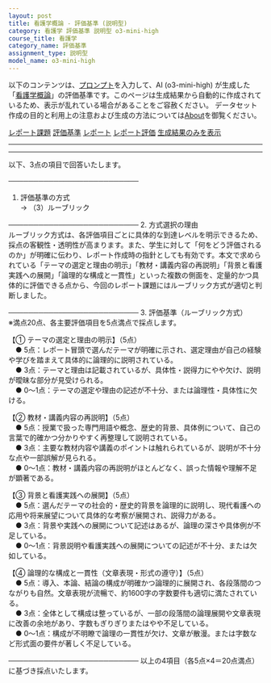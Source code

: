 ```yaml
---
layout: post
title: 看護学概論 - 評価基準 (説明型)
category: 看護学 評価基準 説明型 o3-mini-high
course_title: 看護学
category_name: 評価基準
assignment_type: 説明型
model_name: o3-mini-high
---
```


以下のコンテンツは、[プロンプト](https://github.com/takedatoshiyuki/synthetic_assignments/tree/main/generated/看護学/o3-mini-high/prompt_評価基準-説明型.md)を入力して、AI (o3-mini-high) が生成した「[看護学概論](/contents/看護学/)」の評価基準です。このページは生成結果から自動的に作成されているため、表示が乱れている場合があることをご容赦ください。
データセット作成の目的と利用上の注意および生成の方法については[About](/About)を御覧ください。

[レポート課題](../レポート課題-説明型)
[評価基準](../評価基準-説明型)
[レポート](../レポート-説明型)
[レポート評価](../レポート評価-説明型)
[生成結果のみを表示](https://github.com/takedatoshiyuki/synthetic_assignments/tree/main/generated/看護学/o3-mini-high/評価基準-説明型.md)
  

***
***
  
以下、3点の項目で回答いたします。

──────────────────────────
1. 評価基準の方式  
→ （3）ルーブリック

──────────────────────────
2. 方式選択の理由  
ルーブリック方式は、各評価項目ごとに具体的な到達レベルを明示できるため、採点の客観性・透明性が高まります。また、学生に対して「何をどう評価されるのか」が明確に伝わり、レポート作成時の指針としても有効です。本文で求められている「テーマの選定と理由の明示」「教材・講義内容の再説明」「背景と看護実践への展開」「論理的な構成と一貫性」といった複数の側面を、定量的かつ具体的に評価できる点から、今回のレポート課題にはルーブリック方式が適切と判断しました。

──────────────────────────
3. 評価基準（ルーブリック方式）  
※満点20点、各主要評価項目を5点満点で採点します。

【① テーマの選定と理由の明示】（5点）  
 ● 5点：レポート冒頭で選んだテーマが明確に示され、選定理由が自己の経験や学びを踏まえて具体的に論理的に説明されている。  
 ● 3点：テーマと理由は記載されているが、具体性・説得力にやや欠け、説明が曖昧な部分が見受けられる。  
 ● 0～1点：テーマの選定や理由の記述が不十分、または論理性・具体性に欠ける。

【② 教材・講義内容の再説明】（5点）  
 ● 5点：授業で扱った専門用語や概念、歴史的背景、具体例について、自己の言葉で的確かつ分かりやすく再整理して説明されている。  
 ● 3点：主要な教材内容や講義のポイントは触れられているが、説明が不十分な点や一部誤解が見られる。  
 ● 0～1点：教材・講義内容の再説明がほとんどなく、誤った情報や理解不足が顕著である。

【③ 背景と看護実践への展開】（5点）  
 ● 5点：選んだテーマの社会的・歴史的背景を論理的に説明し、現代看護への応用や将来展望について具体的な考察が展開され、説得力がある。  
 ● 3点：背景や実践への展開について記述はあるが、論理の深さや具体例が不足している。  
 ● 0～1点：背景説明や看護実践への展開についての記述が不十分、または欠如している。

【④ 論理的な構成と一貫性（文章表現・形式の遵守）】（5点）  
 ● 5点：導入、本論、結論の構成が明確かつ論理的に展開され、各段落間のつながりも自然。文章表現が流暢で、約1600字の字数要件も適切に満たされている。  
 ● 3点：全体として構成は整っているが、一部の段落間の論理展開や文章表現に改善の余地があり、字数もぎりぎりまたはやや不足している。  
 ● 0～1点：構成が不明瞭で論理の一貫性が欠け、文章が散漫。または字数など形式面の要件が著しく不足している。

──────────────────────────
以上の4項目（各5点×4＝20点満点）に基づき採点いたします。
